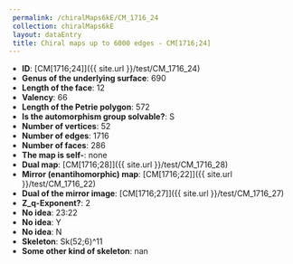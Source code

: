 ```yaml
--- 
 permalink: /chiralMaps6kE/CM_1716_24 
 collection: chiralMaps6kE
 layout: dataEntry
 title: Chiral maps up to 6000 edges - CM[1716;24]
---
```


- **ID**: [CM[1716;24]]({{ site.url }}/test/CM_1716_24)
- **Genus of the underlying surface**: 690
- **Length of the face**: 12
- **Valency**: 66
- **Length of the Petrie polygon**: 572
- **Is the automorphism group solvable?**: S
- **Number of vertices**: 52
- **Number of edges**: 1716
- **Number of faces**: 286
- **The map is self-**: none
- **Dual map**: [CM[1716;28]]({{ site.url }}/test/CM_1716_28)
- **Mirror (enantihomorphic) map**: [CM[1716;22]]({{ site.url }}/test/CM_1716_22)
- **Dual of the mirror image**: [CM[1716;27]]({{ site.url }}/test/CM_1716_27)
- **Z_q-Exponent?**: 2
- **No idea**:  23:22
- **No idea**: Y
- **No idea**: N
- **Skeleton**: Sk(52;6)^11
- **Some other kind of skeleton**: nan
